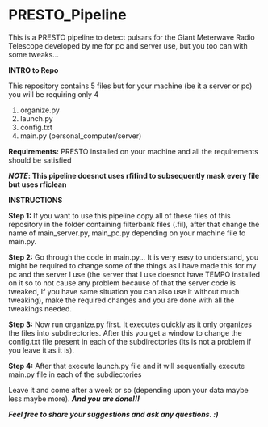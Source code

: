 # PRESTO_Pipeline
This is a PRESTO pipeline to detect pulsars for the Giant Meterwave Radio Telescope developed by me for pc and server use, but you too can with some tweaks...

**INTRO to Repo**

This repository contains 5 files but for your machine (be it a server or pc) you will be requiring only 4
1. organize.py
2. launch.py
3. config.txt
4. main.py (personal_computer/server)

**Requirements:**
PRESTO installed on your machine and all the requirements should be satisfied

**_NOTE_: This pipeline doesnot uses rfifind to subsequently mask every file but uses rficlean**

**INSTRUCTIONS**

**Step 1:** If you want to use this pipeline copy all of these files of this repository in the folder containing filterbank files (.fil), after that change the name of main_server.py, main_pc.py depending on your machine file to main.py.

**Step 2:** Go through the code in main.py... It is very easy to understand, you might be required to change some of the things as I have made this for my pc and the server I use (the server that I use doesnot have TEMPO installed on it so to not cause any problem because of that the server code is tweaked, If you have same situation you can also use it without much tweaking), make the required changes and you are done with all the tweakings needed. 

**Step 3:** Now run organize.py first. It executes quickly as it only organizes the files into subdirectories. After this you get a window to change the config.txt file present in each of the subdirectories (its is not a problem if you leave it as it is).

**Step 4:** After that execute launch.py file and it will sequentially execute main.py file in each of the subdiectories

Leave it and come after a week or so (depending upon your data maybe less maybe more). _**And you are done!!!**_


_**Feel free to share your suggestions and ask any questions. :)**_
